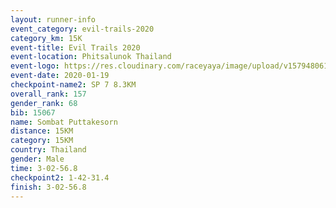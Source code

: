 ```yaml
--- 
layout: runner-info 
event_category: evil-trails-2020 
category_km: 15K 
event-title: Evil Trails 2020 
event-location: Phitsalunok Thailand 
event-logo: https://res.cloudinary.com/raceyaya/image/upload/v1579480618/logo/evil-trails_wm80bv.jpg 
event-date: 2020-01-19 
checkpoint-name2: SP 7 8.3KM 
overall_rank: 157
gender_rank: 68
bib: 15067
name: Sombat Puttakesorn
distance: 15KM
category: 15KM
country: Thailand
gender: Male
time: 3-02-56.8
checkpoint2: 1-42-31.4
finish: 3-02-56.8
--- 
```


